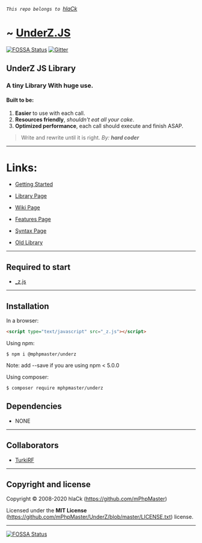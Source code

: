 *`This repo belongs to `[hlaCk](https://github.com/hlaCk)*
# ~ [UnderZ.JS](https://github.com/mPhpMaster/UnderZ/blob/master/_z.js)

[![FOSSA Status](https://app.fossa.com/api/projects/git%2Bgithub.com%2FmPhpMaster%2F_UnderZ.svg?type=shield)](https://app.fossa.com/projects/git%2Bgithub.com%2FmPhpMaster%2F_UnderZ?ref=badge_shield)
[![Gitter](https://badges.gitter.im/mPhpMaster/community.svg)](https://gitter.im/mPhpMaster/community?utm_source=badge&utm_medium=badge&utm_campaign=pr-badge)

## UnderZ JS Library
### A tiny Library With huge use.
#### Built to be:
1. **Easier** to use with each call.
2. **Resources friendly**, _shouldn't eat all your cake_.
3. **Optimized performance**, each call should execute and finish ASAP.

> Write and rewrite until it is right. _By: **hard coder**_


***


# Links:

* [Getting Started](http://underz.decodercan.com/UnderZ/Getting_Started) 

* [Library Page](https://github.com/mPhpMaster/UnderZ) 

* [Wiki Page](http://underz.decodercan.com/UnderZ/)

* [Features Page](http://underz.decodercan.com/UnderZ/Features)

* [Syntax Page](http://underz.decodercan.com/UnderZ/Syntax)

* [Old Library](https://github.com/hlaCk/UnderZ) 


***


## Required to start
* [_z.js](https://github.com/mPhpMaster/UnderZ/blob/master/_z.js) 


***

## Installation

In a browser:
```html
<script type="text/javascript" src="_z.js"></script>
```

Using npm:
```shell
$ npm i @mphpmaster/underz
```
Note: add --save if you are using npm < 5.0.0

Using composer:
```shell
$ composer require mphpmaster/underz
```

## Dependencies
* NONE


***

## Collaborators

* [TurkiRF](https://github.com/BlackEagleSA)

***


## Copyright and license

Copyright © 2008-2020 hlaCk (https://github.com/mPhpMaster)

Licensed under the **MIT License** (https://github.com/mPhpMaster/UnderZ/blob/master/LICENSE.txt) license.

***

[![FOSSA Status](https://app.fossa.com/api/projects/git%2Bgithub.com%2FmPhpMaster%2F_UnderZ.svg?type=large)](https://app.fossa.com/projects/git%2Bgithub.com%2FmPhpMaster%2F_UnderZ?ref=badge_large)
